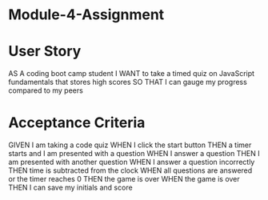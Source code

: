 # Module-4-Assignment

# User Story
AS A coding boot camp student
I WANT to take a timed quiz on JavaScript fundamentals that stores high scores
SO THAT I can gauge my progress compared to my peers
# Acceptance Criteria
GIVEN I am taking a code quiz
WHEN I click the start button
THEN a timer starts and I am presented with a question
WHEN I answer a question
THEN I am presented with another question
WHEN I answer a question incorrectly
THEN time is subtracted from the clock
WHEN all questions are answered or the timer reaches 0
THEN the game is over
WHEN the game is over
THEN I can save my initials and score